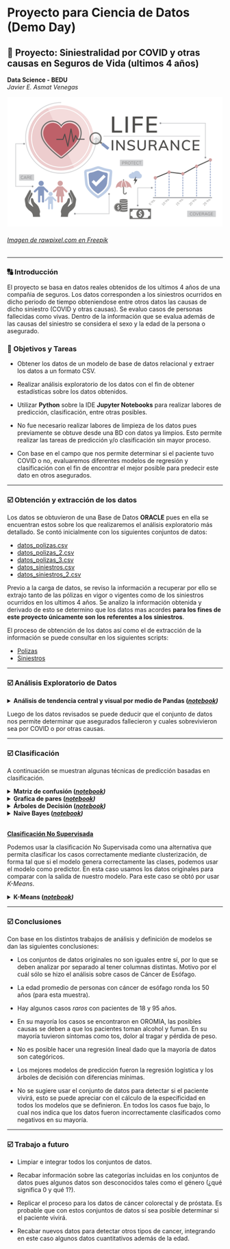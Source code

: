 # Proyecto para Ciencia de Datos (Demo Day)
## :rocket: Proyecto: Siniestralidad por COVID y otras causas en Seguros de Vida (ultimos 4 años)
**Data Science - BEDU**   
*Javier E. Asmat Venegas*   

![imagen](imagenes/seguro_vida.jpg)
###### [Imagen de rawpixel.com en Freepik](https://www.freepik.es/vector-gratis/ilustracion-seguro-vida_2605710.htm#page=2&query=seguro%20vida&position=25&from_view=keyword&track=ais)
---

### :capital_abcd: Introducción
El proyecto se basa en datos reales obtenidos de los ultimos 4 años de una compañia de seguros. Los datos corresponden a los siniestros ocurridos en dicho periodo de tiempo obteniendose entre otros
datos las causas de dicho siniestro (COVID y otras causas). Se evaluo casos de personas fallecidas como vivas. Dentro de la información que se evalua además de las causas del siniestro se considera el sexo y la edad de la
persona o asegurado.

### :dart: Objetivos y Tareas

- Obtener los datos de un modelo de base de datos relacional y extraer los datos a un formato CSV.

- Realizar análisis exploratorio de los datos con el fin de obtener estadísticas sobre los datos obtenidos.

- Utilizar __Python__ sobre la IDE __Jupyter Notebooks__ para realizar labores de predicción, clasificación, entre otras posibles.

- No fue necesario realizar labores de limpieza de los datos pues previamente se obtuve desde una BD con datos ya limpios. Esto permite realizar las tareas de predicción y/o clasificación sin mayor proceso.

- Con base en el campo que nos permite determinar si el paciente tuvo COVID o no, evaluaremos diferentes modelos de regresión y clasificación con el fin de encontrar el mejor posible para 
predecir este dato en otros asegurados.

---

### :ballot_box_with_check: Obtención y extracción de los datos

Los datos se obtuvieron de una Base de Datos __ORACLE__ pues en ella se encuentran estos sobre los que realizaremos
el análisis exploratorio más detallado. Se contó inicialmente con los siguientes conjuntos de datos:

- [datos_polizas.csv](datasets/datos_polizas.csv)
- [datos_polizas_2.csv](datasets/datos_polizas_2.csv)
- [datos_polizas_3.csv](datasets/datos_polizas_3.csv)
- [datos_siniestros.csv](datasets/datos_siniestros.csv)
- [datos_siniestros_2.csv](datasets/datos_siniestros_2.csv)

Previo a la carga de datos, se reviso la información a recuperar por ello se extrajo tanto de las pólizas en vigor o vigentes como de los siniestros ocurridos en los ultimos 4 años.
Se analizo la información obtenida y derivado de esto se determino que los datos mas acordes **para los fines de este proyecto únicamente son los referentes a los siniestros**.

El proceso de obtención de los datos así como el de extracción de la información se puede consultar en los siguientes scripts:

- [Polizas](scripts/datos_polizas.sql) 
- [Siniestros](scripts/datos_siniestros.sql)

---

### :ballot_box_with_check: Análisis Exploratorio de Datos

<details><summary><strong>Análisis de tendencia central y visual por medio de Pandas (<em><a href="notebooks/aed.ipynb">notebook</a>)</em></strong> </summary>
	<p>

**Variables numéricas (edad)**

- Medidas de tendencia central y variabilidad

	```
    count    10451.000000
    mean        53.721749
    std         13.321296
    min         19.000000
    25%         44.000000
    50%         56.000000
    75%         64.000000
    max         98.000000
   ```

   - La edad promedio es 53.72
   - La edad mínima es 19
   - La edad máxima es 98
   - El 25% de los datos tienen un valor menor a 44
   - El 50% de los datos tienen un valor menor a 56 (mediana)
   - El 75% de los datos tienen un valor menor a 64
   - Rango intercuartilico: 20
   - La desviación estándar es 13.32 (hip: están ligeramente dispersos)

- Diagrama de caja e Histograma

	El siguiente diagrama confirma los resultados anteriores. Los bigotes nos indican que los valores de 19 y 98 son *raros* por lo que se consideran atípicos.

	![imagen](imagenes/boxplot.png)

	Podemos comprobar esto con un histograma. Los valores más elevados corresponden con el promedio y los más pequeños con los valores atípicos que muestra el diagrama de caja.

	![imagen](imagenes/histograma.png)

**Variables categóricas**

- Tabla de contingencia (causa COVID x Sexo x Edad)

   ```
   SEXO	    0	     1	    total
   COVID	0	1	 0	  1	
   EDAD					
   19	    1	0	 3	  0	    4
   20	    0	0	 3	  0	    3
   21	    1	0	 8	  0	    9
   22	    3	0	24	  0	   27
   23	    5	0	21	  0	   26
   ...	...	...	...	...	...
   93   	1	0	 1	  0	    2
   94	    0	0	 1	  0	    1
   97    	1	0	 0	  0	    1
   98	    2	0	 0	  0	    2
   total 2180 417 6318 1536	10451
   ```

   Algunas interpretaciones:

   - 417 mujeres tuvieron un siniestro a causa del COVID.
   - 1536 hombres tuvieron un siniestro a causa del COVID.
   - 8498 personas (hombres y mujeres) fallecieron por otras causas o tuvieron algún siniestro que no causo fallecimiento.

- Tabla de contingencia (siniestros por sospecha de covid)

   ```
   COVID	        0 	       1	total
   SOSPECHA COVID	0	  1	   0	
   SEXO				
     0	         2060	120	 417	2597
     1	         5863	455	1536	7854
   total	     7923	575	1953	10451
   ```

   Algunas interpretaciones:

   - 575 personas (entre hombres y mujeres) tuvieron un siniestro por sospecha de COVID.
   - 1953 personas (entre hombres y mujeres) tuvieron un siniestro a causa de COVID. Los valores coinciden con los mostrados en la tabla anterior.

- Tabla de contingencia (fallecidos y vivos por sexo)

   ```
   FALLECIDO	N	   S	total
   SEXO			
           0  808	1789	 2597
           1 1990	5864	 7854
   total  	 2798	7653	10451
   ```

   Algunas interpretaciones:

   - 2597 mujeres sufrieron algún siniestro de las cuales 808 permanecen vivos y 1789 fallecieron.
   - 7854 hombres sufrieron algún siniestro de los cuales 1990 permanecen vivos y 5864 fallecieron.

- Tabla de contigencia (Sexo x Fallecidos x COVID)

   ```
   FALLECIDO	      N	    S	        total
   COVID	  0	      1	    0	   1	
   SEXO					
       0	782	     26	 1398	 391	 2597
       1	1912	 78	 4406	1458	 7854
   total	2694	104	 5804	1849	10451
   ```

   Algunas interpretaciones:

   - 104 personas que tuvieron COVID sobrevivieron.
   - 1849 personas que tuvieron COVID fallecieron.
   - 26 mujeres sobrevivieron al COVID y 391 fallecieron a causa del COVID.
   - 78 hombres sobrevivieron al COVID y 1458 fallecieron a causa del COVID.

</p>
</details>

Luego de los datos revisados se puede deducir que el conjunto de datos nos permite determinar que asegurados fallecieron y cuales sobrevivieron sea por COVID o por otras causas.

---

### :ballot_box_with_check: Clasificación

A continuación se muestran algunas técnicas de predicción basadas en clasificación.

<details><summary><strong>Matriz de confusión (<em><a href="notebooks/matriz_decision.ipynb">notebook</a>)</em></strong> </summary>

<p>

Para analizar los resultados se usó una matriz de confusión entrenando el 60% de los datos y como prueba 40%. Primero como dato de salida el SEXO

![imagen](imagenes/matriz_confusion.png)

<br/>

Interpretación:

```
Precision     : 75.87370450711015%
Sensibilidad  : 99.74651457541192%
Especificidad :  2.341463414634146%
Exactitud     : 75.86701745993781%
```

Nos dice que la precisión y exactitud son buenas, la sensibilidad es bastante buena. Sin embargo la especificidad es muy baja lo cual indica que hubo muchos datos que fueron incorrectamente clasificados como negativos.

Luego usamos como dato de salida si ha fallecido o a sobrevivido

![imagen](imagenes/matriz_confusion_f.png)

<br/>

Interpretación:

```
Precision     : 89.44281524926686%
Sensibilidad  : 88.77749029754204%
Especificidad : 70.24793388429752%
Exactitud     : 83.95120784501316%
```

Nos dice que la precisión, exactitud y sensibilidad son buenas. La especificidad también es buena, esto nos lleva a deducir que el algoritmo usando este valor de predicción es el adecuado.

</p>
</details>

<details><summary><strong>Grafica de pares (<em><a href="notebooks/grafica_pares.ipynb">notebook</a>)</em></strong> </summary>

<p>

</p>
</details>

<details><summary><strong>Árboles de Decisión (<em><a href="notebooks/random_forest.ipynb">notebook</a>)</em></strong> </summary>
<p>

La idea detrás de un árbol de decisión consiste en ir tomando decisiones de forma encadenada e ir descartando soluciones hasta quedarnos con una sola salida, en este caso el valor de la variable `status_patient`. De esta forma el método llamado *random forest*, consiste en tomar varios árboles (bosque) con las siguientes características:

1. Cada árbol de decisión debe ser independiente.
1. Cada árbol debe ser entrenado aleatoriamente,
1. La información que reciben los árboles debe ser distinta para que se basen en distintas características.

Una vez que todos los árboles se han entrenado, se hace un *consenso* para decidir el resultado de una predicción. Cada uno de los árboles *vota* y la clase más votada es la que define a qué clase pertenece el dato.

En este caso se hizo el mismo proceso que con la regresión logística: se separo el conjunto en entrenamiento y prueba, se entrenó y se midió el desempeño usando una matriz de confusión y las fórmulas para interpretar los resultados.

![imagen](imagenes/matriz_rf.png)

```
Precision: 0.9320388349514563
Exactitud: 0.9238095238095239
Sensibilidad: 0.9896907216494846
Especificidad: 0.125
```

Donde vemos que nuevamente la especificidad es bastante baja.

Cada uno de los árboles tiene una forma similar a la siguiente. Se muestra en el ejemplo el árbol 18 del bosque.

![imagen](imagenes/arbol.png)

</p>
</details>

<details><summary><strong>Naïve Bayes (<em><a href="notebooks/naive_bayes.ipynb">notebook</a>)</em></strong> </summary>
<p>	

Este clasificador se basa en la noción de las características de un objeto que contribuyen a su categorización. Se muestran de la misma manera su matriz de confusión y métricas.

![imagen](imagenes/bayes.png)

Interpretación:

```
Precision: 0.8333333333333334
Exactitud: 0.2571428571428571
Sensibilidad: 0.16666666666666666
Especificidad: 0.8
```

En este caso aunque mejoró considerablemente la especificidad, la exactitud y sensibilidad bajaron demasiado.

</p>
</details>
<br/>

<u>**Clasificación No Supervisada**</u>

Podemos usar la clasificación No Supervisada como una alternativa que permita clasificar los casos correctamente mediante clusterización, de forma tal que si el modelo genera correctamente las clases, podemos usar el modelo como predictor. En esta caso usamos los datos originales para comparar con la salida de nuestro modelo. Para este caso se obtó por usar *K-Means*.

<details><summary><strong>K-Means (<em><a href="notebooks/kmeans.ipynb">notebook</a>)</em></strong> </summary>
<p>	

Este algoritmo muy útil cuando tenemos un dataset que queremos dividir por grupos pero no sabemos exactamente qué grupos queremos y cuáles son sus características. Lo único que tenemos que decidir de antemano es cuántos grupos queremos, y el algoritmo intentará agrupar nuestros datos en esa cantidad de grupos.

Se obtuvo la siguiente matriz:

![imagen](imagenes/kmeans.png)

Interpretación:

```
Precision: 0.89937106918239
Exactitud: 0.47564469914040114
Sensibilidad: 0.4612903225806452
Especificidad: 0.5897435897435898
```

Notamos como de todos nuestros modelos fue el peor evaluado.

</p>
</details>

---

### :ballot_box_with_check: Conclusiones

Con base en los distintos trabajos de análisis y definición de modelos se dan las siguientes conclusiones:

- Los conjuntos de datos originales no son iguales entre sí, por lo que se deben analizar por separado al tener columnas distintas. Motivo por el cuál sólo se hizo el análisis sobre casos de Cáncer de Esófago.

- La edad promedio de personas con cáncer de esófago ronda los 50 años (para esta muestra).

- Hay algunos casos *raros* con pacientes de 18 y 95 años.

- En su mayoría los casos se encontraron en OROMIA, las posibles causas se deben a que los pacientes toman alcohol y fuman. En su mayoría tuvieron síntomas como tos, dolor al tragar y pérdida de peso.

- No es posible hacer una regresión lineal dado que la mayoría de datos son categóricos.

- Los mejores modelos de predicción fueron la regresión logística y los árboles de decisión con diferencias mínimas.

- No se sugiere usar el conjunto de datos para detectar si el paciente vivirá, esto se puede apreciar con el cálculo de la especificidad en todos los modelos que se definieron. En todos los casos fue bajo, lo cual nos indica que los datos fueron incorrectamente clasificados como negativos en su mayoría.

---

### :ballot_box_with_check: Trabajo a futuro

- Limpiar e integrar todos los conjuntos de datos.

- Recabar información sobre las categorías incluidas en los conjuntos de datos pues algunos datos son desconocidos tales como el género (¿qué significa 0 y qué 1?).

- Replicar el proceso para los datos de cáncer colorectal y de próstata. Es probable que con estos conjuntos de datos sí sea posible determinar si el paciente vivirá. 

- Recabar nuevos datos para detectar otros tipos de cancer, integrando en este caso algunos datos cuantitativos además de la edad.
